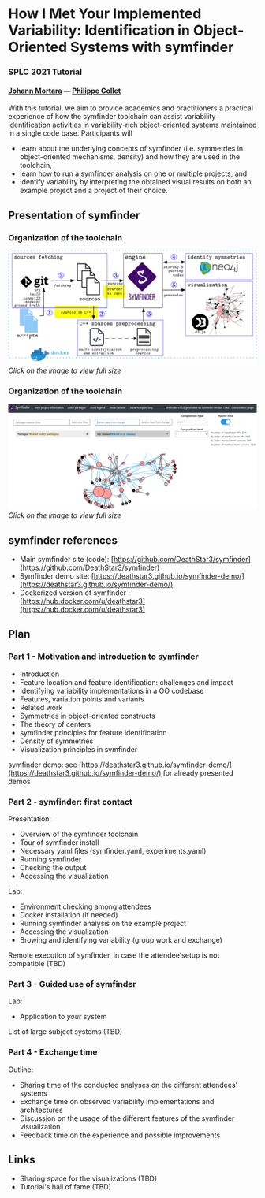 # How I Met Your Implemented Variability: Identification in Object-Oriented Systems with symfinder
### SPLC 2021 Tutorial

#### [Johann Mortara](https://j-mortara.github.io/) — [Philippe Collet](https://www.i3s.unice.fr/Philippe_Collet/)

With this tutorial, we aim to provide academics and practitioners a practical experience of how the symfinder toolchain can assist variability identification activities in variability-rich object-oriented systems maintained in a single code base.
Participants will 

* learn about the underlying concepts of symfinder (i.e. symmetries in object-oriented mechanisms, density) and how they are used in the toolchain,
* learn how to run a symfinder analysis on one or multiple projects, and
* identify variability by interpreting the obtained visual results on both an example project and a project of their choice.

## Presentation of symfinder

### Organization of the toolchain

[![toolchain](img/toolchain.png)](img/toolchain.png)
_Click on the image to view full size_

### Organization of the toolchain

[![toolchain](img/visualization.png)](img/visualization.png)
_Click on the image to view full size_


## symfinder references

* Main symfinder site (code): [https://github.com/DeathStar3/symfinder](https://github.com/DeathStar3/symfinder)
* Symfinder demo site: [https://deathstar3.github.io/symfinder-demo/](https://deathstar3.github.io/symfinder-demo/)
* Dockerized version of symfinder : [https://hub.docker.com/u/deathstar3](https://hub.docker.com/u/deathstar3)

## Plan

### Part 1 - Motivation and introduction to symfinder

* Introduction
* Feature location and feature identification: challenges and impact
* Identifying variability implementations in a OO codebase
* Features, variation points and variants
* Related work
* Symmetries in object-oriented constructs
* The theory of centers
* symfinder principles for feature identification
* Density of symmetries
* Visualization principles in symfinder

symfinder demo: see [https://deathstar3.github.io/symfinder-demo/](https://deathstar3.github.io/symfinder-demo/) for already presented demos

### Part 2 - symfinder: first contact

Presentation:

* Overview of the symfinder toolchain
* Tour of symfinder install
* Necessary yaml files (symfinder.yaml, experiments.yaml)
* Running symfinder
* Checking the output
* Accessing the visualization

Lab:

* Environment checking among attendees
* Docker installation (if needed)
* Running symfinder analysis on the example project
* Accessing the visualization
* Browing and identifying variability (group work and exchange)

Remote execution of symfinder, in case the attendee'setup is not compatible (TBD)

### Part 3 - Guided use of symfinder

Lab: 

* Application to *your* system

List of large subject systems (TBD)

### Part 4 - Exchange time

Outline:

*  Sharing time of the conducted analyses on the different attendees' systems
*  Exchange time on observed variability implementations and architectures
*  Discussion on the usage of the different features of the symfinder visualization
*  Feedback time on the experience and possible improvements

## Links

* Sharing space for the visualizations (TBD)
* Tutorial's hall of fame (TBD)